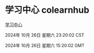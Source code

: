 # 学习中心 colearnhub
[学习中心](http://219.139.197.74:56308/colearnhub/)

2024年 10月 26日 星期六 23:20:02 CST

2024年 10月 26日 星期六 15:20:02 GMT
